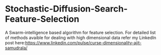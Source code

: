# Stochastic-Diffusion-Search-Feature-Selection
A Swarm-intelligence based algorithm for feature selection.
For detailed list of methods avaible for dealing with high dimensional data refer my LinkedIn post here:https://www.linkedin.com/pulse/curse-dimensionality-ajit-samudrala/
